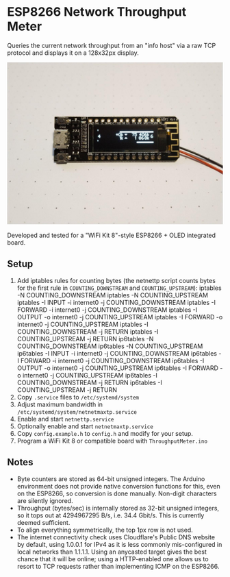 ESP8266 Network Throughput Meter
================================

Queries the current network throughput from an "info host" via a raw TCP
protocol and displays it on a 128x32px display.

![Board showing 75 MB/s downstream on IPv6](board.jpg)

Developed and tested for a "WiFi Kit 8"-style ESP8266 + OLED integrated board.

Setup
-----

1. Add iptables rules for counting bytes (the netnettp script counts bytes for
   the first rule in `COUNTING_DOWNSTREAM` and `COUNTING_UPSTREAM`):
      iptables -N COUNTING_DOWNSTREAM
      iptables -N COUNTING_UPSTREAM
      iptables -I INPUT -i internet0 -j COUNTING_DOWNSTREAM
      iptables -I FORWARD -i internet0 -j COUNTING_DOWNSTREAM
      iptables -I OUTPUT -o internet0 -j COUNTING_UPSTREAM
      iptables -I FORWARD -o internet0 -j COUNTING_UPSTREAM
      iptables -I COUNTING_DOWNSTREAM -j RETURN
      iptables -I COUNTING_UPSTREAM -j RETURN
      ip6tables -N COUNTING_DOWNSTREAM
      ip6tables -N COUNTING_UPSTREAM
      ip6tables -I INPUT -i internet0 -j COUNTING_DOWNSTREAM
      ip6tables -I FORWARD -i internet0 -j COUNTING_DOWNSTREAM
      ip6tables -I OUTPUT -o internet0 -j COUNTING_UPSTREAM
      ip6tables -I FORWARD -o internet0 -j COUNTING_UPSTREAM
      ip6tables -I COUNTING_DOWNSTREAM -j RETURN
      ip6tables -I COUNTING_UPSTREAM -j RETURN
2. Copy `.service` files to `/etc/systemd/system`
3. Adjust maximum bandwidth in `/etc/systemd/system/netnetmaxtp.service`
4. Enable and start `netnettp.service`
5. Optionally enable and start `netnetmaxtp.service`
6. Copy `config.example.h` to `config.h` and modify for your setup.
7. Program a WiFi Kit 8 or compatible board with `ThroughputMeter.ino`

Notes
-----

- Byte counters are stored as 64-bit unsigned integers. The Arduino environment
  does not provide native conversion functions for this, even on the ESP8266,
  so conversion is done manually.
  Non-digit characters are silently ignored.
- Throughput (bytes/sec) is internally stored as 32-bit unsigned integers, so
  it tops out at 4294967295 B/s, i.e. 34.4 Gbit/s. This is currently deemed
  sufficient.
- To align everything symmetrically, the top 1px row is not used.
- The internet connectivity check uses Cloudflare's Public DNS website by
  default, using 1.0.0.1 for IPv4 as it is less commonly mis-configured in
  local networks than 1.1.1.1.
  Using an anycasted target gives the best chance that it will be online; using
  a HTTP-enabled one allows us to resort to TCP requests rather than
  implementing ICMP on the ESP8266.
